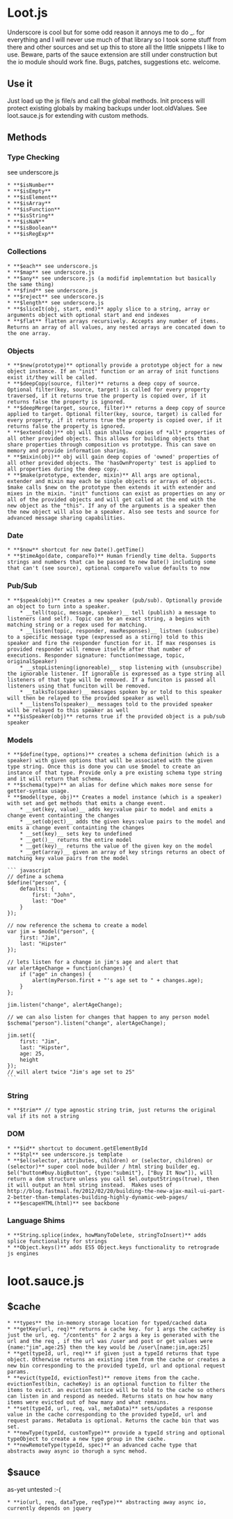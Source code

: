 # Loot.js
Underscore is cool but for some odd reason it annoys me to do _. for everything and I will never use much of
that library so I took some stuff from there and other sources and set up this to store all the little
snippets I like to use. Beware,
parts of the sauce extension are still under construction but the io module should work fine. Bugs, patches,
suggestions etc. welcome.

## Use it
Just load up the js file/s and call the global methods. Init process will protect existing globals by making backups under loot.oldValues. See loot.sauce.js for extending with custom methods.

## Methods


### Type Checking
see underscore.js

	* **$isNumber**
	* **$isEmpty**
	* **$isElement**
	* **$isArray**
	* **$isFunction**
	* **$isString**
	* **$isNaN**
	* **$isBoolean**
	* **$isRegExp**

### Collections
	* **$each** see underscore.js
	* **$map** see underscore.js
	* **$any** see underscore.js (a modifid implemntation but basically the same thing)
	* **$find** see underscore.js
	* **$reject** see underscore.js
	* **$length** see underscore.js
	* **$sliceIt(obj, start, end)** apply slice to a string, array or arguments object with optional start and end indexes
	* **$flat** flatten arrays recursively. Accepts any number of items. Returns an array of all values, any nested arrays are concated down to the one array.

### Objects
	* **$new(prototype)** optionally provide a prototype object for a new object instance. If an "init" function or an array of init functions exist it/they will be called.
	* **$deepCopy(source, filter)** returns a deep copy of source. Optional filter(key, source, target) is called for every property traversed, if it returns true the property is copied over, if it returns false the property is ignored.
	* **$deepMerge(target, source, filter)** returns a deep copy of source applied to target. Optional filter(key, source, target) is called for every property, if it returns true the property is copied over, if it returns false the property is ignored.
	* **$extend(obj)** obj will gain shallow copies of *all* properties of all other provided objects. This allows for building objects that share properties through composition vs prototype. This can save on memory and provide information sharing.
	* **$mixin(obj)** obj will gain deep copies of 'owned' properties of all other provided objects. The 'hasOwnProperty' test is applied to all properties during the deep copy.
	* **$make(prototype, extender, mixin)** All args are optional, extender and mixin may each be single objects or arrays of objects. $make calls $new on the prototype then extends it with extender and mixes in the mixin. "init" functions can exist as properties on any or all of the provided objects and will get called at the end with the new object as the "this". If any of the arguments is a speaker then the new object will also be a speaker. Also see tests and source for advanced message sharing capabilities.

### Date
	* **$now** shortcut for new Date().getTime()
	* **$timeAgo(date, compareTo)** Human friendly time delta. Supports strings and numbers that can be passed to new Date() including some that can't (see source), optional compareTo value defaults to now

### Pub/Sub
	* **$speak(obj)** Creates a new speaker (pub/sub). Optionally provide an object to turn into a speaker.
		* __tell(topic, message, speaker)__ tell (publish) a message to listeners (and self). Topic can be an exact string, a begins with matching string or a regex used for matching.
		* __listen(topic, responder, maxResponses)__ listnen (subscribe) to a specific message type (expressed as a stirng) told to this speaker and fire the responder function for it. If max responses is provided responder will remove itselfe after that number of executions. Responder signature: function(message, topic, originalSpeaker)
		* __stopListening(ignoreable)__ stop listening with (unsubscribe) the ignorable listener. If ignorable is expressed as a type string all listeners of that type will be removed. If a funciton is passed all listeners using that funciton will be removed.
		* __talksTo(speaker)__ messages spoken by or told to this speaker will then be relayed to the provided speaker as well
		* __listensTo(speaker)__ messages told to the provided speaker will be relayed to this speaker as well
	* **$isSpeaker(obj)** returns true if the provided object is a pub/sub speaker

### Models
	* **$define(type, options)** creates a schema definition (which is a speaker) with given options that will be associated with the given type string. Once this is done you can use $model to create an instance of that type. Provide only a pre existing schema type string and it will return that schema.
	* **$schema(type)** an alias for define which makes more sense for getter-syntax usage.
	* **$model(type, obj)** Creates a model instance (which is a speaker) with set and get methods that emits a change event.
		* __set(key, value)__ adds key:value pair to model and emits a change event containting the changes
		* __set(object)__ adds the given keys:value pairs to the model and emits a change event containting the changes
		* __set(key)__ sets key to undefined
		* __get()__ returns the entire model
		* __get(key)__ returns the value of the given key on the model
		* __get(array)__ given an array of key strings returns an obect of matching key value pairs from the model

	``` javascript
	// define a schema
	$define("person", {
		defaults: {
			first: "John",
			last: "Doe"
		}
	});

	// now reference the schema to create a model
	var jim = $model("person", {
		first: "Jim",
		last: "Hipster"
	});

	// lets listen for a change in jim's age and alert that
	var alertAgeChange = function(changes) {
		if ("age" in changes) {
			alert(myPerson.first + "'s age set to " + changes.age);
		}
	};

	jim.listen("change", alertAgeChange);

	// we can also listen for changes that happen to any person model
	$schema("person").listen("change", alertAgeChange);

	jim.set({
		first: "Jim",
		last: "Hipster",
		age: 25,
		height
	});
	// will alert twice "Jim's age set to 25"
	```

### String
	* **$trim** // type agnostic string trim, just returns the original val if its not a string

### DOM
	* **$id** shortcut to document.getElementById
	* **$tpl** see underscore.js template
	* **$el(selector, attributes, children) or (selector, children) or (selector)** super cool node builder / html string builder eg. $el("button#buy.bigButton", {type:"submit"}, ["Buy It Now"]), will return a dom structure unless you call $el.outputStrings(true), then it will output an html string instead.  Makes uses of http://blog.fastmail.fm/2012/02/20/building-the-new-ajax-mail-ui-part-2-better-than-templates-building-highly-dynamic-web-pages/
	* **$escapeHTML(html)** see backbone

### Language Shims
	* **String.splice(index, howManyToDelete, stringToInsert)** adds splice functionality for strings
	* **Object.keys()** adds ES5 Object.keys functionality to retrograde js engines

# loot.sauce.js
## $cache
	* **types** the in-memory storage location for typed/cached data
	* **getKey(url, req)** returns a cache key. for 1 args the cacheKey is just the url, eg. "/contents" for 2 args a key is generated with the url and the req , if the url was /user and post or get values were {name:"jim",age:25} then the key would be /user\[name:jim,age:25]
	* **get(typeId, url, req)** if given just a typeId returns that type object. Otherwise returns an existing item from the cache or creates a new bin corresponding to the provided typeId, url and optional request params.
	* **evict(typeId, evictionTest)** remove items from the cache. evictionTest(bin, cacheKey) is an optional function to filter the items to evict. an eviction notice will be told to the cache so others can listen in and respond as needed. Returns stats on how how many items were evicted out of how many and what remains.
	* **set(typeId, url, req, val, metaData)** sets/updates a response value in the cache corresponding to the provided typeId, url and request params. MetaData is optional. Returns the cache bin that was set.
	* **newType(typeId, customType)** provide a typeId string and optional typeObject to create a new type group in the cache.
	* **newRemoteType(typeId, spec)** an advanced cache type that abstracts away async io thorugh a sync mehod.

## $sauce
as-yet untested :-(

	* **io(url, req, dataType, reqType)** abstracting away async io, currently depends on jquery
